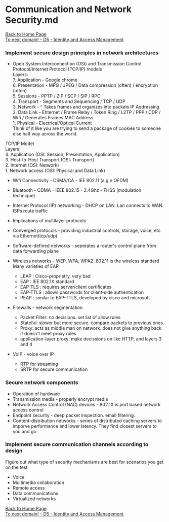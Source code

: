 # Communication and Network Security.md

[Back to Home Page](https://github.com/so87/CISSP-Cheat-Sheet-) <br />
[To next domain! - D5 - Identity and Access Management](https://github.com/so87/CISSP-Cheat-Sheet-/blob/master/D5%20-%20Identity%20and%20Access%20Management.md) <br />

### Implement secure design principles in network architectures
* Open System Interconnection (OSI) and Transmission Control Protocol/Internet Protocol (TCP/IP) models
</br>Layers:
  </br>7. Application  -  Google chrome
  </br>6. Presentation -  MPG / JPEG / Data compression (often) / encryption (often)
  </br>5. Sessions     -  PPTP / ZIP / SCP / SIP / RPC
  </br>4. Transport    -  Segments and Sequencing / TCP / UDP
  </br>3. Network      -  ^ Takes frames and organizes into packets IP Addressing
  </br>2. Data Link    -  Ehternet / Frame Relay / Token Ring / L2TP / PPP / CDP / Wifi / Generates Frames MAC Address
  </br>1. Physical     -  Electrical/Optical Current
</br>Think of it like you are trying to send a package of cookies to someone else half way across the world.

TCP/IP Model
</br>Layers:
  </br>4. Application   (OSI: Session, Presentation, Application)
  </br>3. Host-to-Host Transport (OSI: Transport)
  </br>2. Internet (OSI: Network) 
  </br>1. Network access (OSI: Physical and Data Link)


* Wifi Connectivity - CSMA/CA - IEE 802.11 (a,g,n OFDM)
* Bluetooth - CDMA - IEEE 802.15 - 2.4Ghz - FHSS (modulation technique)


* Internet Protocol (IP) networking - DHCP on LAN.  Lan connects to WAN. ISPs route traffic
* Implications of multilayer protocols
* Converged protocols - providing industrial controls, storage, voice, etc via Ethernet(tcp/udp)
* Software-defined networks - seperates a router's control plane from data forwarding plane
* Wireless networks - WEP, WPA, WPA2. 802.11 is the wireless standard
Many varieties of EAP
  * LEAP : Cisco-proprietry, very bad
  * EAP : IEE 802.1X standard
  * EAP-TLS : requires server/client certificates
  * EAP-TTLS : allows passwords for client-side authentication
  * PEAP : similar to EAP-TTLS, developed by cisco and microsoft
* Firewalls - network segmentation
  *  Packet Filter: no decisions. set list of allow rules
  *  Stateful: slower but more secure. compare packets to previous ones. 
  *  Proxy: acts as middle man on network. does not give anything back if doesn't meet proxy rules
  *  application-layer proxy: make decissions on like HTTP, and layers 3 and 4
* VoIP - voice over IP
  * RTP for streaming
  * SRTP for secure communication

### Secure network components
* Operation of hardware
* Transmission media - properly encrypt media
* Network Access Control (NAC) devices - 802.1X is port based network access control
* Endpoint security - deep packet inspection. email filtering. 
* Content-distribution networks - series of distributed caching servers to imporve performance and lower latency. They find closest servers to you and go


### Implement secure communication channels according to design
Figure out what type of security mechanisms are best for scenarios you get on the test
* Voice
* Multimedia collaboration
* Remote access
* Data communications
* Virtualized networks

[Back to Home Page](https://github.com/so87/CISSP-Cheat-Sheet-) <br />
[To next domain! - D5 - Identity and Access Management](https://github.com/so87/CISSP-Cheat-Sheet-/blob/master/D5%20-%20Identity%20and%20Access%20Management.md) <br />
